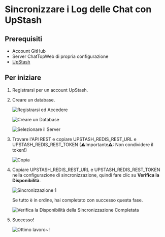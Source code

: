 # Sincronizzare i Log delle Chat con UpStash
## Prerequisiti
- Account GitHub
- Server ChatTopWeb di propria configurazione
- [UpStash](https://upstash.com)

## Per iniziare
1. Registrarsi per un account UpStash.
2. Creare un database.

    ![Registrarsi ed Accedere](./images/upstash-1.png)

    ![Creare un Database](./images/upstash-2.png)

    ![Selezionare il Server](./images/upstash-3.png)

3. Trovare l'API REST e copiare UPSTASH_REDIS_REST_URL e UPSTASH_REDIS_REST_TOKEN (⚠Importante⚠: Non condividere il token!)

   ![Copia](./images/upstash-4.png)

4. Copiare UPSTASH_REDIS_REST_URL e UPSTASH_REDIS_REST_TOKEN nella configurazione di sincronizzazione, quindi fare clic su **Verifica la Disponibilità**.

    ![Sincronizzazione 1](./images/upstash-5.png)

    Se tutto è in ordine, hai completato con successo questa fase.

    ![Verifica la Disponibilità della Sincronizzazione Completata](./images/upstash-6.png)

5. Successo!

   ![Ottimo lavoro~!](./images/upstash-7.png)